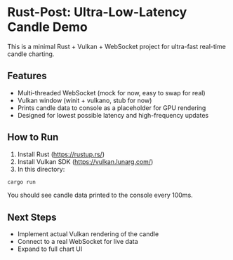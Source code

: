 # Rust-Post: Ultra-Low-Latency Candle Demo

This is a minimal Rust + Vulkan + WebSocket project for ultra-fast real-time candle charting.

## Features
- Multi-threaded WebSocket (mock for now, easy to swap for real)
- Vulkan window (winit + vulkano, stub for now)
- Prints candle data to console as a placeholder for GPU rendering
- Designed for lowest possible latency and high-frequency updates

## How to Run

1. Install Rust (https://rustup.rs/)
2. Install Vulkan SDK (https://vulkan.lunarg.com/)
3. In this directory:

```sh
cargo run
```

You should see candle data printed to the console every 100ms.

## Next Steps
- Implement actual Vulkan rendering of the candle
- Connect to a real WebSocket for live data
- Expand to full chart UI

